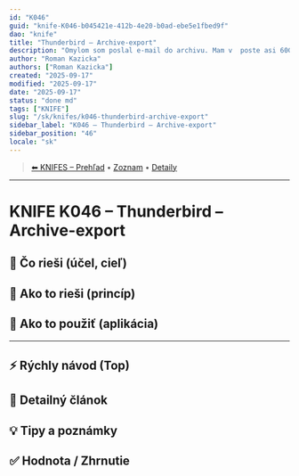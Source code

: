 ```yaml
---
id: "K046"
guid: "knife-K046-b045421e-412b-4e20-b0ad-ebe5e1fbed9f"
dao: "knife"
title: "Thunderbird – Archive-export"
description: "Omylom som poslal e-mail do archivu. Mam v  poste asi 60GB udajov. Ako to riesit?"
author: "Roman Kazicka"
authors: ["Roman Kazicka"]
created: "2025-09-17"
modified: "2025-09-17"
date: "2025-09-17"
status: "done md"
tags: ["KNIFE"]
slug: "/sk/knifes/k046-thunderbird-archive-export"
sidebar_label: "K046 – Thunderbird – Archive-export"
sidebar_position: "46"
locale: "sk"
---
```

<!-- body:start -->

<!-- nav:knifes -->
> [⬅ KNIFES – Prehľad](../KNIFEsOverview.md) • [Zoznam](../KNIFE_Overview_List.md) • [Detaily](../KNIFE_Overview_Details.md)
---
# KNIFE K046 – Thunderbird – Archive-export

## 🎯 Čo rieši (účel, cieľ)

## 🧩 Ako to rieši (princíp)

## 🧪 Ako to použiť (aplikácia)

---

## ⚡ Rýchly návod (Top)

## 📜 Detailný článok

## 💡 Tipy a poznámky

## ✅ Hodnota / Zhrnutie
